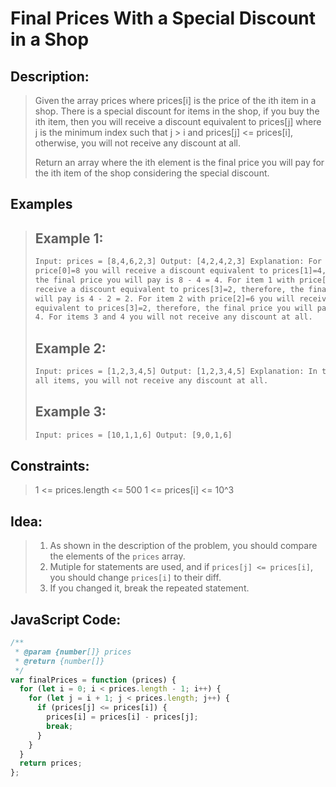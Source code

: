 # Final Prices With a Special Discount in a Shop

## Description:

> Given the array prices where prices[i] is the price of the ith item in a shop. There is a special discount for items in the shop, if you buy the ith item, then you will receive a discount equivalent to prices[j] where j is the minimum index such that j > i and prices[j] <= prices[i], otherwise, you will not receive any discount at all.
>
> Return an array where the ith element is the final price you will pay for the ith item of the shop considering the special discount.

## Examples

> ## Example 1:
>
> ```html
> Input: prices = [8,4,6,2,3] Output: [4,2,4,2,3] Explanation: For item 0 with
> price[0]=8 you will receive a discount equivalent to prices[1]=4, therefore,
> the final price you will pay is 8 - 4 = 4. For item 1 with price[1]=4 you will
> receive a discount equivalent to prices[3]=2, therefore, the final price you
> will pay is 4 - 2 = 2. For item 2 with price[2]=6 you will receive a discount
> equivalent to prices[3]=2, therefore, the final price you will pay is 6 - 2 =
> 4. For items 3 and 4 you will not receive any discount at all.
> ```
>
> ## Example 2:
>
> ```html
> Input: prices = [1,2,3,4,5] Output: [1,2,3,4,5] Explanation: In this case, for
> all items, you will not receive any discount at all.
> ```
>
> ## Example 3:
>
> ```html
> Input: prices = [10,1,1,6] Output: [9,0,1,6]
> ```

## Constraints:

> 1 <= prices.length <= 500
> 1 <= prices[i] <= 10^3

## Idea:

> 1. As shown in the description of the problem, you should compare the elements of the `prices` array.
> 2. Mutiple for statements are used, and if `prices[j] <= prices[i]`, you should change `prices[i]` to their diff.
> 3. If you changed it, break the repeated statement.

## JavaScript Code:

```javascript
/**
 * @param {number[]} prices
 * @return {number[]}
 */
var finalPrices = function (prices) {
  for (let i = 0; i < prices.length - 1; i++) {
    for (let j = i + 1; j < prices.length; j++) {
      if (prices[j] <= prices[i]) {
        prices[i] = prices[i] - prices[j];
        break;
      }
    }
  }
  return prices;
};
```
